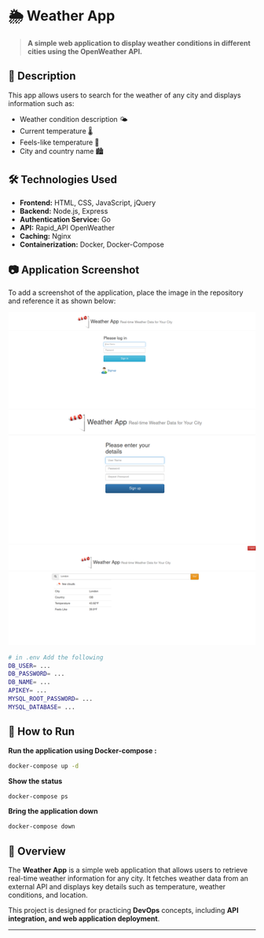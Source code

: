 # 🌦️ Weather App

> **A simple web application to display weather conditions in different cities using the OpenWeather API.**

## 🚀 **Description**
This app allows users to search for the weather of any city and displays information such as:  
- Weather condition description 🌤️  
- Current temperature 🌡️  
- Feels-like temperature 👕  
- City and country name 🏙️  

## 🛠 **Technologies Used**
- **Frontend:** HTML, CSS, JavaScript, jQuery  
- **Backend:** Node.js, Express
- **Authentication Service:** Go  
- **API:** Rapid_API OpenWeather
- **Caching:** Nginx  
- **Containerization:** Docker, Docker-Compose  

## 📷 Application Screenshot

To add a screenshot of the application, place the image in the repository and reference it as shown below:

![Application Screenshot](photo_2.PNG)
![Application Screenshot](photo_3.PNG)
![Application Screenshot](photo_1.PNG)

   ```sh
   # in .env Add the following
   DB_USER= ...
   DB_PASSWORD= ...
   DB_NAME= ...
   APIKEY= ...
   MYSQL_ROOT_PASSWORD= ...
   MYSQL_DATABASE= ...
   ```

## 🔧 **How to Run**
 **Run the application using Docker-compose :**  
   ```sh
   docker-compose up -d
   ```
 **Show the status**
   ```sh
   docker-compose ps
   ``` 
 **Bring the application down**
   ```sh
   docker-compose down
   ``` 
## 🚀 **Overview**

The **Weather App** is a simple web application that allows users to retrieve real-time weather information for any city. It fetches weather data from an external API and displays key details such as temperature, weather conditions, and location. 

This project is designed for practicing **DevOps** concepts, including **API integration, and web application deployment**.

---